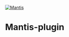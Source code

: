 
[![Mantis](https://github.com/N7ghtm4r3/Mantis/src/main/resources/icons/mantisBanner.png)]()

# Mantis-plugin